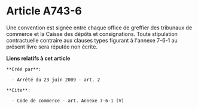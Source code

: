 # Article A743-6

Une convention est signée entre chaque office de greffier des tribunaux de commerce et la Caisse des dépôts et consignations.
Toute stipulation contractuelle contraire aux clauses types figurant à l'annexe 7-6-1 au présent livre sera réputée non
écrite.

**Liens relatifs à cet article**

	**Créé par**:

	  - Arrêté du 23 juin 2009 - art. 2

	**Cite**:

	  - Code de commerce - art. Annexe 7-6-1 (V)
